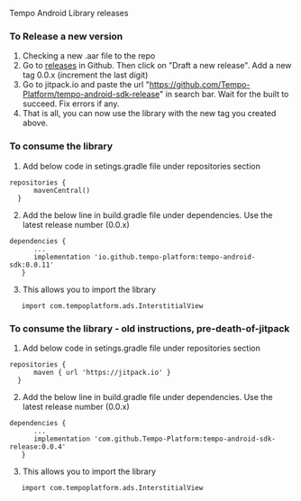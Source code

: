 Tempo Android Library releases

### To Release a new version 
1. Checking a new .aar file to the repo 
2. Go to [releases](https://github.com/Tempo-Platform/tempo-android-sdk-release/releases) in Github. 
   Then click on "Draft a new release". Add a new tag 0.0.x (increment the last digit)
3. Go to jitpack.io and paste the url "https://github.com/Tempo-Platform/tempo-android-sdk-release" in search bar. 
   Wait for the built to succeed. Fix errors if any.
4. That is all, you can now use the library with the new tag you created above.

### To consume the library 

1. Add below code in setings.gradle file under repositories section  
```
repositories {
      mavenCentral()
  }
```
2. Add the below line in build.gradle file under dependencies. Use the latest release number (0.0.x)
```
dependencies {
      ...
      implementation 'io.github.tempo-platform:tempo-android-sdk:0.0.11'
   }

```
3. This allows you to import the library 
```
   import com.tempoplatform.ads.InterstitialView
```

### To consume the library - old instructions, pre-death-of-jitpack

1. Add below code in setings.gradle file under repositories section  
```
repositories {
      maven { url 'https://jitpack.io' }
  }
```
2. Add the below line in build.gradle file under dependencies. Use the latest release number (0.0.x)
```
dependencies {
      ...
      implementation 'com.github.Tempo-Platform:tempo-android-sdk-release:0.0.4'
   }

```
3. This allows you to import the library 
```
   import com.tempoplatform.ads.InterstitialView
```
